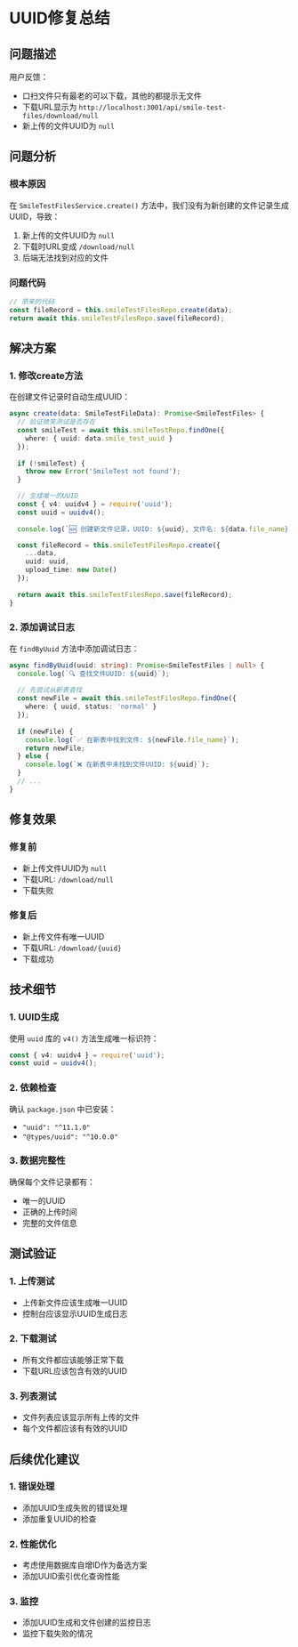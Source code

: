 # UUID修复总结

## 问题描述

用户反馈：
- 口扫文件只有最老的可以下载，其他的都提示无文件
- 下载URL显示为 `http://localhost:3001/api/smile-test-files/download/null`
- 新上传的文件UUID为 `null`

## 问题分析

### 根本原因
在 `SmileTestFilesService.create()` 方法中，我们没有为新创建的文件记录生成UUID，导致：
1. 新上传的文件UUID为 `null`
2. 下载时URL变成 `/download/null`
3. 后端无法找到对应的文件

### 问题代码
```typescript
// 原来的代码
const fileRecord = this.smileTestFilesRepo.create(data);
return await this.smileTestFilesRepo.save(fileRecord);
```

## 解决方案

### 1. 修改create方法
在创建文件记录时自动生成UUID：

```typescript
async create(data: SmileTestFileData): Promise<SmileTestFiles> {
  // 验证微笑测试是否存在
  const smileTest = await this.smileTestRepo.findOne({ 
    where: { uuid: data.smile_test_uuid } 
  });
  
  if (!smileTest) {
    throw new Error('SmileTest not found');
  }

  // 生成唯一的UUID
  const { v4: uuidv4 } = require('uuid');
  const uuid = uuidv4();
  
  console.log(`🆕 创建新文件记录，UUID: ${uuid}, 文件名: ${data.file_name}`);

  const fileRecord = this.smileTestFilesRepo.create({
    ...data,
    uuid: uuid,
    upload_time: new Date()
  });
  
  return await this.smileTestFilesRepo.save(fileRecord);
}
```

### 2. 添加调试日志
在 `findByUuid` 方法中添加调试日志：

```typescript
async findByUuid(uuid: string): Promise<SmileTestFiles | null> {
  console.log(`🔍 查找文件UUID: ${uuid}`);
  
  // 先尝试从新表查找
  const newFile = await this.smileTestFilesRepo.findOne({ 
    where: { uuid, status: 'normal' } 
  });
  
  if (newFile) {
    console.log(`✅ 在新表中找到文件: ${newFile.file_name}`);
    return newFile;
  } else {
    console.log(`❌ 在新表中未找到文件UUID: ${uuid}`);
  }
  // ...
}
```

## 修复效果

### 修复前
- 新上传文件UUID为 `null`
- 下载URL: `/download/null`
- 下载失败

### 修复后
- 新上传文件有唯一UUID
- 下载URL: `/download/{uuid}`
- 下载成功

## 技术细节

### 1. UUID生成
使用 `uuid` 库的 `v4()` 方法生成唯一标识符：
```typescript
const { v4: uuidv4 } = require('uuid');
const uuid = uuidv4();
```

### 2. 依赖检查
确认 `package.json` 中已安装：
- `"uuid": "^11.1.0"`
- `"@types/uuid": "^10.0.0"`

### 3. 数据完整性
确保每个文件记录都有：
- 唯一的UUID
- 正确的上传时间
- 完整的文件信息

## 测试验证

### 1. 上传测试
- 上传新文件应该生成唯一UUID
- 控制台应该显示UUID生成日志

### 2. 下载测试
- 所有文件都应该能够正常下载
- 下载URL应该包含有效的UUID

### 3. 列表测试
- 文件列表应该显示所有上传的文件
- 每个文件都应该有有效的UUID

## 后续优化建议

### 1. 错误处理
- 添加UUID生成失败的错误处理
- 添加重复UUID的检查

### 2. 性能优化
- 考虑使用数据库自增ID作为备选方案
- 添加UUID索引优化查询性能

### 3. 监控
- 添加UUID生成和文件创建的监控日志
- 监控下载失败的情况
